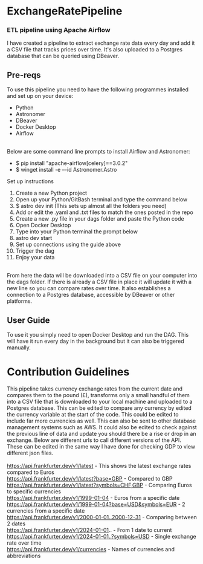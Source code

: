 # ExchangeRatePipeline
### ETL pipeline using Apache Airflow

I have created a pipeline to extract exchange rate data every day and add it a CSV file that tracks prices over time. It's also uploaded to a Postgres database that can be queried using DBeaver. 

## Pre-reqs
To use this pipeline you need to have the following programmes installed and set up on your device:
- Python
- Astronomer
- DBeaver
- Docker Desktop
- Airflow
<br/>
Below are some command line prompts to install Airflow and Astronomer:

- $ pip install "apache-airflow[celery]==3.0.2"
- $ winget install -e –-id Astronomer.Astro

Set up instructions
1. Create a new Python project
2. Open up your Python/GitBash terminal and type the command below
3. $ astro dev init (This sets up almost all the folders you need)
4. Add or edit the .yaml and .txt files to match the ones posted in the repo
5. Create a new .py file in your dags folder and paste the Python code
6. Open Docker Desktop
7. Type into your Python terminal the prompt below
8. astro dev start
9. Set up connections using the guide above
10. Trigger the dag
11. Enjoy your data
<br/>
From here the data will be downloaded into a CSV file on your computer into the dags folder. If there is already a CSV file in place it will update it with a new line so you can compare rates over time. It also establishes a connection to a Postgres database, accessible by DBeaver or other platforms.  

## User Guide
To use it you simply need to open Docker Desktop and run the DAG. This will have it run every day in the background but it can also be triggered manually.

# Contribution Guidelines
This pipeline takes currency exchange rates from the current date and compares them to the pound (£), transforms only a small handful of them into a CSV file that is downloaded to your local machine and uploaded to a Postgres database. This can be edited to compare any currency by edited the currency variable at the start of the code. This could be edited to include far more currencies as well. This can also be sent to other database management systems such as AWS. It could also be edited to check against the previous line of data and update you should there be a rise or drop in an exchange. Below are different urls to call different versions of the API. These can be edited in the same way I have done for checking GDP to view different json files.  
<br/>
https://api.frankfurter.dev/v1/latest - This shows the latest exchange rates compared to Euros  
https://api.frankfurter.dev/v1/latest?base=GBP - Compared to GBP  
https://api.frankfurter.dev/v1/latest?symbols=CHF,GBP - Comparing Euros to specific currencies  
https://api.frankfurter.dev/v1/1999-01-04 - Euros from a specific date  
https://api.frankfurter.dev/v1/1999-01-04?base=USD&symbols=EUR - 2 currencies from a specific date  
https://api.frankfurter.dev/v1/2000-01-01..2000-12-31 - Comparing between 2 dates  
https://api.frankfurter.dev/v1/2024-01-01.. - From 1 date to current  
https://api.frankfurter.dev/v1/2024-01-01..?symbols=USD - Single exchange rate over time  
https://api.frankfurter.dev/v1/currencies - Names of currencies and abbreviations  
